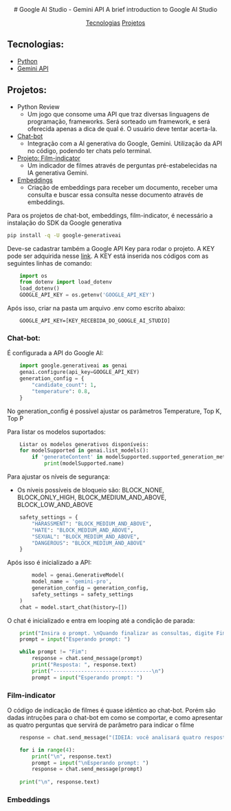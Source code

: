 <div align="center">
# Google AI Studio - Gemini API
A brief introduction to Google AI Studio

[Tecnologias](#tecnologias)
[Projetos](#projetos)
</div>

## Tecnologias: 
* [Python](https://www.python.org/doc/)
* [Gemini API](https://ai.google.dev/)

## Projetos:
* Python Review
  * Um jogo que consome uma API que traz diversas linguagens de programação, frameworks. Será sorteado um framework, e será oferecida apenas a dica de qual é. O usuário deve tentar acerta-la.
* [Chat-bot](#chat-bot)
  * Integração com a AI generativa do Google, Gemini. Utilização da API no código, podendo ter chats pelo terminal.
* [Projeto: Film-indicator](#film-indicator)
  * Um indicador de filmes através de perguntas pré-estabelecidas na IA generativa Gemini.
* [Embeddings](#embeddings)
  * Criação de embeddings para receber um documento, receber uma consulta e buscar essa consulta nesse documento através de embeddings.

Para os projetos de chat-bot, embeddings, film-indicator, é necessário a instalação do SDK da Google generativa
~~~ bash
pip install -q -U google-generativeai
~~~

Deve-se cadastrar também a Google API Key para rodar o projeto. A KEY pode ser adquirida nesse [link](https://aistudio.google.com/app/prompts/new_chat).
A KEY está inserida nos códigos com as seguintes linhas de comando:
~~~python
    import os
    from dotenv import load_dotenv
    load_dotenv()
    GOOGLE_API_KEY = os.getenv('GOOGLE_API_KEY')
~~~
Após isso, criar na pasta um arquivo .env como escrito abaixo:

~~~ 
    GOOGLE_API_KEY=[KEY_RECEBIDA_DO_GOOGLE_AI_STUDIO]
~~~

### Chat-bot:
É configurada a API do Google AI:
~~~python
    import google.generativeai as genai
    genai.configure(api_key=GOOGLE_API_KEY)
    generation_config = {
        "candidate_count": 1,
        "temperature": 0.8,
    }
~~~
No generation_config é possível ajustar os parâmetros Temperature, Top K, Top P


Para listar os modelos suportados:
~~~python
    Listar os modelos generativos disponíveis: 
    for modelSupported in genai.list_models():
        if 'generateContent' in modelSupported.supported_generation_methods:
            print(modelSupported.name)
~~~

Para ajustar os níveis de segurança:
* Os níveis possíveis de bloqueio são: BLOCK_NONE, BLOCK_ONLY_HIGH, BLOCK_MEDIUM_AND_ABOVE, BLOCK_LOW_AND_ABOVE
~~~python
    safety_settings = { 
        "HARASSMENT": "BLOCK_MEDIUM_AND_ABOVE",
        "HATE": "BLOCK_MEDIUM_AND_ABOVE",
        "SEXUAL": "BLOCK_MEDIUM_AND_ABOVE",
        "DANGEROUS": "BLOCK_MEDIUM_AND_ABOVE"
    }
~~~

Após isso é inicializado a API: 
~~~python
        model = genai.GenerativeModel(
        model_name = 'gemini-pro',
        generation_config = generation_config,
        safety_settings = safety_settings
    )
    chat = model.start_chat(history=[])
~~~

O chat é inicializado e entra em looping até a condição de parada:
~~~python
    print("Insira o prompt. \nQuando finalizar as consultas, digite Fim\n")
    prompt = input("Esperando prompt: ")

    while prompt != "Fim":
        response = chat.send_message(prompt)
        print("Resposta: ", response.text)
        print("--------------------------------\n")
        prompt = input("Esperando prompt: ")
~~~

### Film-indicator
O código de indicação de filmes é quase idêntico ao chat-bot.
Porém são dadas intruções para o chat-bot em como se comportar, e como apresentar as quatro perguntas que servirá de parâmetro para indicar o filme
~~~ python
    response = chat.send_message("(IDEIA: você analisará quatro respostas minhas, para quatro perguntas que você vai fazer para mim, de forma criativa. Somente no final das quatro perguntas você me indicará um filme ou uma série, com base nessas quatro respostas. REQUISITOS: NÃO FAÇA DUAS PERGUNTAS DE UMA VEZ, faça uma pergunta e espere a resposta e NÃO indique o filme antes das quatro perguntas. PERGUNTAS: PRIMEIRA: qual gênero você gostaria de assistir? SEGUNDA: cite três filmes desse mesmo gênero que você gostou de ver? TERCEIRA: qual tema você gostaria de assistir? QUARTA: você prefere uma série ou filme?) Faça a primeira pergunta agora")

    for i in range(4):
        print("\n", response.text)
        prompt = input("\nEsperando prompt: ")
        response = chat.send_message(prompt)
        
    print("\n", response.text)
~~~

### Embeddings
